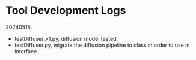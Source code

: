 # Tool Development Logs
20240515: 
- testDiffuser_v1.py, diffusion model tested.
- testDiffuser.py, migrate the diffusion pipeline to class in order to use in interface. 
